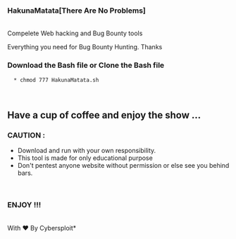 ### HakunaMatata[There Are No Problems]
<br>
Compelete Web hacking and Bug Bounty tools

Everything you need for Bug Bounty Hunting. Thanks
<br>

### Download the Bash file or Clone the Bash file 
      * chmod 777 HakunaMatata.sh
      
 <br>

## Have a cup of coffee and enjoy the show ... 

### CAUTION :
  * Download and run with your own responsibility.
  * This tool is made for only educational purpose
  * Don't pentest anyone website without permission or else see you behind bars.
  <br>
 
  ### ENJOY !!!
  <br>
                                              With ❤️
                                              By Cybersploit*

